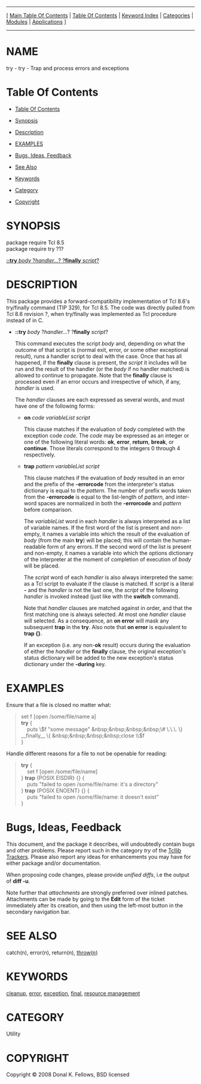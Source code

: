 
[//000000001]: # (try \- Forward compatibility implementation of \[try\])
[//000000002]: # (Generated from file 'tcllib\_try\.man' by tcllib/doctools with format 'markdown')
[//000000003]: # (Copyright &copy; 2008 Donal K\. Fellows, BSD licensed)
[//000000004]: # (try\(n\) 1 tcllib "Forward compatibility implementation of \[try\]")

<hr> [ <a href="../../../../toc.md">Main Table Of Contents</a> &#124; <a
href="../../../toc.md">Table Of Contents</a> &#124; <a
href="../../../../index.md">Keyword Index</a> &#124; <a
href="../../../../toc0.md">Categories</a> &#124; <a
href="../../../../toc1.md">Modules</a> &#124; <a
href="../../../../toc2.md">Applications</a> ] <hr>

# NAME

try \- try \- Trap and process errors and exceptions

# <a name='toc'></a>Table Of Contents

  - [Table Of Contents](#toc)

  - [Synopsis](#synopsis)

  - [Description](#section1)

  - [EXAMPLES](#section2)

  - [Bugs, Ideas, Feedback](#section3)

  - [See Also](#seealso)

  - [Keywords](#keywords)

  - [Category](#category)

  - [Copyright](#copyright)

# <a name='synopsis'></a>SYNOPSIS

package require Tcl 8\.5  
package require try ?1?  

[__::try__ *body* ?*handler\.\.\.*? ?__finally__ *script*?](#1)  

# <a name='description'></a>DESCRIPTION

This package provides a forward\-compatibility implementation of Tcl 8\.6's
try/finally command \(TIP 329\), for Tcl 8\.5\. The code was directly pulled from
Tcl 8\.6 revision ?, when try/finally was implemented as Tcl procedure instead of
in C\.

  - <a name='1'></a>__::try__ *body* ?*handler\.\.\.*? ?__finally__ *script*?

    This command executes the script *body* and, depending on what the outcome
    of that script is \(normal exit, error, or some other exceptional result\),
    runs a handler script to deal with the case\. Once that has all happened, if
    the __finally__ clause is present, the *script* it includes will be
    run and the result of the handler \(or the *body* if no handler matched\) is
    allowed to continue to propagate\. Note that the __finally__ clause is
    processed even if an error occurs and irrespective of which, if any,
    *handler* is used\.

    The *handler* clauses are each expressed as several words, and must have
    one of the following forms:

      * __on__ *code variableList script*

        This clause matches if the evaluation of *body* completed with the
        exception code *code*\. The *code* may be expressed as an integer or
        one of the following literal words: __ok__, __error__,
        __return__, __break__, or __continue__\. Those literals
        correspond to the integers 0 through 4 respectively\.

      * __trap__ *pattern variableList script*

        This clause matches if the evaluation of *body* resulted in an error
        and the prefix of the __\-errorcode__ from the interpreter's status
        dictionary is equal to the *pattern*\. The number of prefix words taken
        from the __\-errorcode__ is equal to the list\-length of *pattern*,
        and inter\-word spaces are normalized in both the __\-errorcode__ and
        *pattern* before comparison\.

        The *variableList* word in each *handler* is always interpreted as a
        list of variable names\. If the first word of the list is present and
        non\-empty, it names a variable into which the result of the evaluation
        of *body* \(from the main __try__\) will be placed; this will
        contain the human\-readable form of any errors\. If the second word of the
        list is present and non\-empty, it names a variable into which the
        options dictionary of the interpreter at the moment of completion of
        execution of *body* will be placed\.

        The *script* word of each *handler* is also always interpreted the
        same: as a Tcl script to evaluate if the clause is matched\. If
        *script* is a literal __\-__ and the *handler* is not the last
        one, the *script* of the following *handler* is invoked instead
        \(just like with the __switch__ command\)\.

        Note that *handler* clauses are matched against in order, and that the
        first matching one is always selected\. At most one *handler* clause
        will selected\. As a consequence, an __on error__ will mask any
        subsequent __trap__ in the __try__\. Also note that __on
        error__ is equivalent to __trap \{\}__\.

        If an exception \(i\.e\. any non\-__ok__ result\) occurs during the
        evaluation of either the *handler* or the __finally__ clause, the
        original exception's status dictionary will be added to the new
        exception's status dictionary under the __\-during__ key\.

# <a name='section2'></a>EXAMPLES

Ensure that a file is closed no matter what:

> set f \[open /some/file/name a\]  
> __try__ \{  
> &nbsp;&nbsp;&nbsp;&nbsp;puts \\$f "some message"  
> &nbsp;&nbsp;&nbsp;&nbsp;\# \.\.\.  
> \} __finally__ \{  
> &nbsp;&nbsp;&nbsp;&nbsp;close \\$f  
> \}  
>   

Handle different reasons for a file to not be openable for reading:

> __try__ \{  
> &nbsp;&nbsp;&nbsp;&nbsp;set f \[open /some/file/name\]  
> \} __trap__ \{POSIX EISDIR\} \{\} \{  
> &nbsp;&nbsp;&nbsp;&nbsp;puts "failed to open /some/file/name: it's a directory"  
> \} __trap__ \{POSIX ENOENT\} \{\} \{  
> &nbsp;&nbsp;&nbsp;&nbsp;puts "failed to open /some/file/name: it doesn't exist"  
> \}  
>   

# <a name='section3'></a>Bugs, Ideas, Feedback

This document, and the package it describes, will undoubtedly contain bugs and
other problems\. Please report such in the category *try* of the [Tcllib
Trackers](http://core\.tcl\.tk/tcllib/reportlist)\. Please also report any ideas
for enhancements you may have for either package and/or documentation\.

When proposing code changes, please provide *unified diffs*, i\.e the output of
__diff \-u__\.

Note further that *attachments* are strongly preferred over inlined patches\.
Attachments can be made by going to the __Edit__ form of the ticket
immediately after its creation, and then using the left\-most button in the
secondary navigation bar\.

# <a name='seealso'></a>SEE ALSO

catch\(n\), error\(n\), return\(n\), [throw\(n\)](tcllib\_throw\.md)

# <a name='keywords'></a>KEYWORDS

[cleanup](\.\./\.\./\.\./\.\./index\.md\#cleanup),
[error](\.\./\.\./\.\./\.\./index\.md\#error),
[exception](\.\./\.\./\.\./\.\./index\.md\#exception),
[final](\.\./\.\./\.\./\.\./index\.md\#final), [resource
management](\.\./\.\./\.\./\.\./index\.md\#resource\_management)

# <a name='category'></a>CATEGORY

Utility

# <a name='copyright'></a>COPYRIGHT

Copyright &copy; 2008 Donal K\. Fellows, BSD licensed
